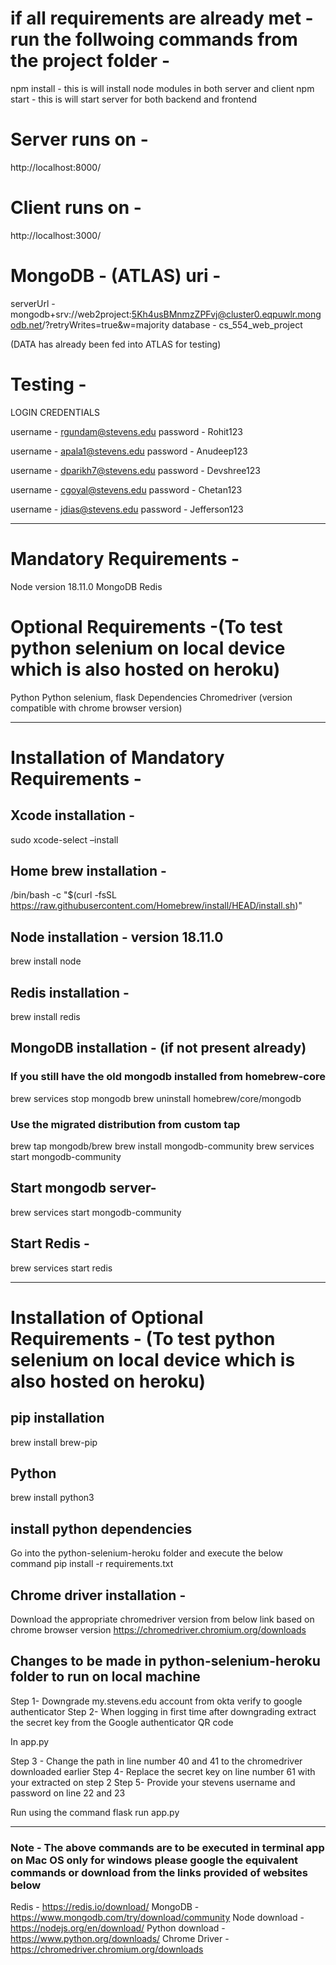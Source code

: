 # if all requirements are already met - run the follwoing commands from the project folder -

npm install - this is will install node modules in both server and client
npm start - this is will start server for both backend and frontend

# Server runs on -
http://localhost:8000/

# Client runs on -
http://localhost:3000/

# MongoDB - (ATLAS) uri -

serverUrl - mongodb+srv://web2project:5Kh4usBMnmzZPFvj@cluster0.eqpuwlr.mongodb.net/?retryWrites=true&w=majority
database - cs_554_web_project

(DATA has already been fed into ATLAS for testing)

# Testing - 
LOGIN CREDENTIALS

username - rgundam@stevens.edu
password - Rohit123

username - apala1@stevens.edu
password - Anudeep123

username - dparikh7@stevens.edu
password - Devshree123

username - cgoyal@stevens.edu
password - Chetan123

username - jdias@stevens.edu
password - Jefferson123


----------------------------------------------------------

# Mandatory Requirements - 

Node version 18.11.0
MongoDB
Redis

# Optional Requirements -(To test python selenium on local device which is also hosted on heroku) 

Python
Python selenium, flask Dependencies
Chromedriver (version compatible with chrome browser version)

----------------------------------------------------------

# Installation of Mandatory Requirements - 

## Xcode installation -

sudo xcode-select –install

## Home brew installation -

/bin/bash -c "$(curl -fsSL https://raw.githubusercontent.com/Homebrew/install/HEAD/install.sh)"

## Node installation - version 18.11.0

brew install node

## Redis installation -

brew install redis

## MongoDB installation - (if not present already)
### If you still have the old mongodb installed from homebrew-core

brew services stop mongodb
brew uninstall homebrew/core/mongodb

### Use the migrated distribution from custom tap

brew tap mongodb/brew
brew install mongodb-community
brew services start mongodb-community

## Start mongodb server-

brew services start mongodb-community

## Start Redis -

brew services start redis

----------------------------------------------------------

# Installation of Optional Requirements - (To test python selenium on local device which is also hosted on heroku)

## pip installation 
brew install brew-pip

## Python

brew install python3

## install python dependencies 

Go into the python-selenium-heroku folder and execute the below command 
pip install -r requirements.txt

## Chrome driver installation -

Download the appropriate chromedriver version from below link based on chrome browser version
https://chromedriver.chromium.org/downloads

## Changes to be made in python-selenium-heroku folder to run on local machine

Step 1- Downgrade my.stevens.edu account from okta verify to google authenticator
Step 2- When logging in first time after downgrading extract the secret key from the Google authenticator QR code

In app.py

Step 3 - Change the path in line number 40 and 41 to the chromedriver downloaded earlier
Step 4- Replace the secret key on line number 61 with your extracted on step 2
Step 5- Provide your stevens username and password on line 22 and 23 

Run using the command flask run app.py

----------------------------------------------------------


### Note - The above commands are to be executed in terminal app on Mac OS only for windows please google the equivalent commands or download from the links provided of websites below

Redis - https://redis.io/download/
MongoDB -https://www.mongodb.com/try/download/community
Node download -https://nodejs.org/en/download/
Python download -https://www.python.org/downloads/
Chrome Driver - https://chromedriver.chromium.org/downloads

